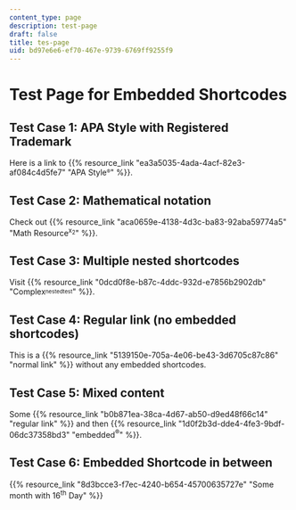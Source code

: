 ```yaml
---
content_type: page
description: test-page
draft: false
title: tes-page
uid: bd97e6e6-ef70-467e-9739-6769ff9255f9
---
```

# Test Page for Embedded Shortcodes

## Test Case 1: APA Style with Registered Trademark
Here is a link to {{% resource_link "ea3a5035-4ada-4acf-82e3-af084c4d5fe7" "APA Style<sup><sub>®</sub></sup>" %}}.

## Test Case 2: Mathematical notation
Check out {{% resource_link "aca0659e-4138-4d3c-ba83-92aba59774a5" "Math Resource<sup>x<sub>2</sub></sup>" %}}.

## Test Case 3: Multiple nested shortcodes
Visit {{% resource_link "0dcd0f8e-b87c-4ddc-932d-e7856b2902db" "Complex<sup><sub>nested</sub><sub>test</sub></sup>" %}}.

## Test Case 4: Regular link (no embedded shortcodes)
This is a {{% resource_link "5139150e-705a-4e06-be43-3d6705c87c86" "normal link" %}} without any embedded shortcodes.

## Test Case 5: Mixed content
Some {{% resource_link "b0b871ea-38ca-4d67-ab50-d9ed48f66c14" "regular link" %}} and then {{% resource_link "1d0f2b3d-dde4-4fe3-9bdf-06dc37358bd3" "embedded<sup>®</sup>" %}}.

## Test Case 6: Embedded Shortcode in between
{{% resource_link "8d3bcce3-f7ec-4240-b654-45700635727e" "Some month with 16<sup>th</sup> Day" %}}